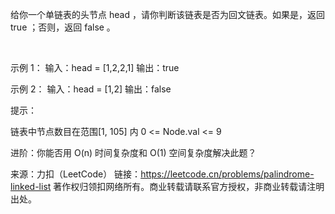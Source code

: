 给你一个单链表的头节点 head ，请你判断该链表是否为回文链表。如果是，返回 true ；否则，返回 false 。

 

示例 1：
输入：head = [1,2,2,1]
输出：true


示例 2：
输入：head = [1,2]
输出：false
 

提示：

链表中节点数目在范围[1, 105] 内
0 <= Node.val <= 9
 

进阶：你能否用 O(n) 时间复杂度和 O(1) 空间复杂度解决此题？

来源：力扣（LeetCode）
链接：https://leetcode.cn/problems/palindrome-linked-list
著作权归领扣网络所有。商业转载请联系官方授权，非商业转载请注明出处。